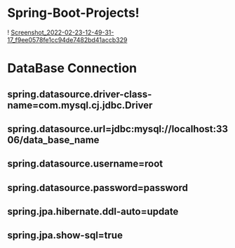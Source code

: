 # Spring-Boot-Projects! 
! [Screenshot_2022-02-23-12-49-31-17_f9ee0578fe1cc94de7482bd41accb329](https://user-images.githubusercontent.com/80576654/155277036-e4cd921f-ca34-4d08-bbec-d150dc99ea66.jpg)


# DataBase Connection
## spring.datasource.driver-class-name=com.mysql.cj.jdbc.Driver
## spring.datasource.url=jdbc:mysql://localhost:3306/data_base_name
## spring.datasource.username=root
## spring.datasource.password=password
## spring.jpa.hibernate.ddl-auto=update
## spring.jpa.show-sql=true
